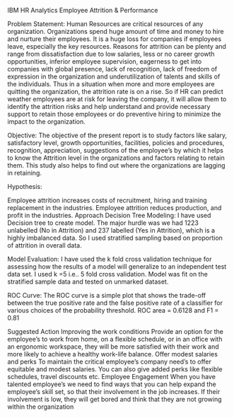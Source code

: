 IBM HR Analytics Employee Attrition & Performance


Problem Statement:
Human Resources are critical resources of any organization. Organizations spend huge amount of time and money to hire and nurture their employees. It is a huge loss for companies if employees leave, especially the key resources. Reasons for attrition can be plenty and range from dissatisfaction due to low salaries, less or no career growth opportunities, inferior employee supervision, eagerness to get into companies with global presence, lack of recognition, lack of freedom of expression in the organization and underutilization of talents and skills of the individuals. Thus in a situation when more and more employees are quitting the organization, the attrition rate is on a rise. So if HR can predict weather employees are at risk for leaving the company, it will allow them to identify the attrition risks and help understand and provide necessary support to retain those employees or do preventive hiring to minimize the impact to the organization.

Objective:
The objective of the present report is to study factors like salary, satisfactory level, growth opportunities, facilities, policies and procedures, recognition, appreciation, suggestions of the employee’s by which it helps to know the Attrition level in the organizations and factors relating to retain them. This study also helps to find out where the organizations are lagging in retaining.

Hypothesis:

Employee attrition increases costs of recruitment, hiring and training replacement in the industries.
Employee attrition reduces production, and profit in the industries.
Approach
Decision Tree Modeling: I have used Decision tree to create model. The major hurdle was we had 1223 unlabelled (No in Attrition) and 237 labelled (Yes in Attrition), which is a highly imbalanced data. So I used stratified sampling based on proportion of attrition in overall data.

Model Evaluation: I have used the k fold cross validation technique for assessing how the results of a model will generalize to an independent test data set. I used k =5 i.e.. 5 fold cross validation. Model was fit on the stratified sample data and tested on unmarked dataset.

ROC Curve: The ROC curve is a simple plot that shows the trade-off between the true positive rate and the false positive rate of a classifier for various choices of the probability threshold. ROC area = 0.6128 and F1 = 0.81

Suggested Action
Improving the work conditions
Provide an option for the employee’s to work from home, on a flexible schedule, or in an office with an ergonomic workspace, they will be more satisfied with their work and more likely to achieve a healthy work-life balance.
Offer modest salaries and perks
To maintain the critical employee’s company need’s to offer equitable and modest salaries. You can also give added perks like flexible schedules, travel discounts etc.
Employee Engagement
When you have talented employee’s we need to find ways that you can help expand the employee’s skill set, so that their involvement in the job increases. If their involvement is low, they will get bored and think that they are not growing within the organization
